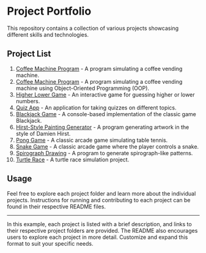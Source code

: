 # Project Portfolio

This repository contains a collection of various projects showcasing different skills and technologies.

## Project List

1.  [Coffee Machine Program](./coffee-machine) - A program simulating a coffee vending machine.
2.  [Coffee Machine Program](./coffee-machine-using-OOPs) - A program simulating a coffee vending machine using Object-Oriented Programming (OOP).
3.  [Higher Lower Game](./higher-lower-game) - An interactive game for guessing higher or lower numbers.
4.  [Quiz App](./quiz-app) - An application for taking quizzes on different topics.
5.  [Blackjack Game](./blackjack-game) - A console-based implementation of the classic game Blackjack.
6.  [Hirst-Style Painting Generator](./hirst-painting-generator) - A program generating artwork in the style of Damien Hirst.
7.  [Pong Game](./pong-game) - A classic arcade game simulating table tennis.
8.  [Snake Game](./snake-game) - A classic arcade game where the player controls a snake.
9.  [Spirograph Drawing](./spirograph-drawing) - A program to generate spirograph-like patterns.
10. [Turtle Race](./turtle-race) - A turtle race simulation project.

## Usage

Feel free to explore each project folder and learn more about the individual projects. Instructions for running and contributing to each project can be found in their respective README files.

---

In this example, each project is listed with a brief description, and links to their respective project folders are provided. The README also encourages users to explore each project in more detail. Customize and expand this format to suit your specific needs.